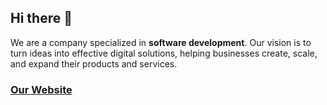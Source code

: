 ## Hi there 👋

We are a company specialized in **software development**. Our vision is to turn ideas into effective digital solutions, helping businesses create, scale, and expand their products and services.

### [Our Website](https://vigeltech.vercel.app/)
